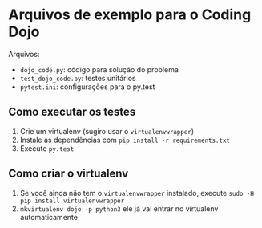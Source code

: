 # Arquivos de exemplo para o Coding Dojo

Arquivos:
- `dojo_code.py`: código para solução do problema
- `test_dojo_code.py`: testes unitários
- `pytest.ini`: configurações para o py.test

## Como executar os testes

1. Crie um virtualenv (sugiro usar o `virtualenvwrapper`)
2. Instale as dependências com `pip install -r requirements.txt`
3. Execute `py.test`

## Como criar o virtualenv

1. Se você ainda não tem o `virtualenvwrapper` instalado, execute `sudo -H pip install virtualenvwrapper`
2. `mkvirtualenv dojo -p python3` ele já vai entrar no virtualenv automaticamente
